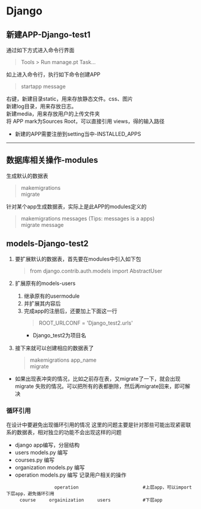 # Django

## **新建APP**-Django-test1

通过如下方式进入命令行界面  
> Tools > Run manage.pt Task...

如上进入命令行，执行如下命令创建APP
> startapp message

右键，新建目录static，用来存放静态文件。css、图片  
新建log目录，用来存放日志。  
新建media，用来存放用户的上传文件夹  
将 APP mark为Sources Root，可以直接引用 views，得的输入路径

- 新建的APP需要注册到setting当中-INSTALLED_APPS

---

## 数据库相关操作-modules

生成默认的数据表
> makemigrations  
migrate

针对某个app生成数据表，实际上是此APP的modules定义的
> makemigrations messages  (Tips: messages is a apps)  
migrate message

## **models**-Django-test2

1. 要扩展默认的数据表，首先要在modules中引入如下包
    > from django.contrib.auth.models import AbstractUser

2. 扩展原有的models-users
    1. 继承原有的usermodule
    2. 并扩展其内容后
    3. 完成app的注册后，还要加上下面这一行
        > ROOT_URLCONF = 'Django_test2.urls'  
        - Django_test2为项目名

3. 接下来就可以创建相应的数据表了
    > makemigrations  app_name  
    > migrate
- 如果出现表冲突的情况，比如之前存在表，又migrate了一下，就会出现 migrate 失败的情况。可以把所有的表都删除，然后再migrate回来，即可解决

### 循环引用

在设计中要避免出现循环引用的情况
这里的问题主要是针对那些可能出现紧密联系的数据表，相对独立的功能不会出现这样的问题

- django app编写，分层结构
- users models.py 编写
- courses.py 编写
- organization models.py 编写
- operation models.py 编写  记录用户相关的操作

```
                  operation                        #上层app，可以import下层app，避免循环引用
     course     orgainization     users            #下层app
